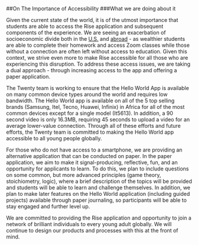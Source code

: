 ##On The Importance of Accessibility 
###What we are doing about it

Given the current state of the world, it is of the utmost importance that students are able to access the Rise application and subsequent components of the experience. We are seeing an exacerbation of socioeconomic divide both in the [U.S.](https://www.pewresearch.org/fact-tank/2020/03/16/as-schools-close-due-to-the-coronavirus-some-u-s-students-face-a-digital-homework-gap/) and [abroad](https://wkzo.com/news/articles/2020/jun/04/two-girls-lockdown-learning-underlines-south-africas-educational-divide/1025645/) - as wealthier students are able to complete their homework and access Zoom classes while those without a connection are often left without access to education. Given this context, we strive even more to make Rise accessible for all those who are experiencing this disruption. To address these access issues, we are taking a dual approach - through increasing access to the app and offering a paper application.

The Twenty team is working to ensure that the Hello World App is available on many common device types around the world and requires low bandwidth. The Hello World app is available on all of the 5 top selling brands (Samsung, Itel, Tecno, Huawei, Infinix) in Africa for all of the most common devices except for a single model (It5613). In addition, a 90 second video is only 16.3MB, requiring 45 seconds to upload a video for an average lower-value connection. Through all of these efforts and future efforts, the Twenty team is committed to making the Hello World app accessible to all young people globally.

For those who do not have access to a smartphone, we are providing an alternative application that can be conducted on paper. In the paper application, we aim to make it signal-producing, reflective, fun, and an opportunity for applicants to learn. To do this, we plan to include questions on some common, but more advanced principles (game theory, stoichiometry, logic), where a brief description of the topics will be provided and students will be able to learn and challenge themselves. In addition, we plan to make later features on the Hello World application (including guided projects) available through paper journaling, so participants will be able to stay engaged and further level up.

We are committed to providing the Rise application and opportunity to join a network of brilliant individuals to every young adult globally. We will continue to design our products and processes with this at the front of mind.

